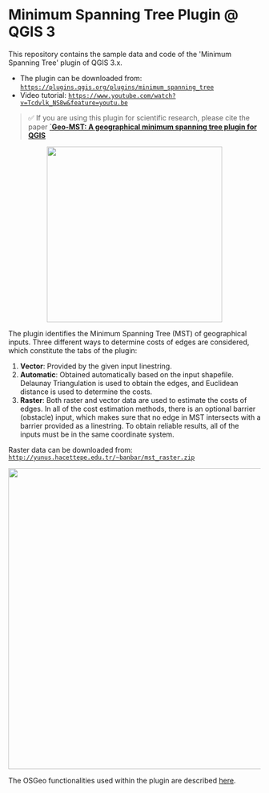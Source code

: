 # Minimum Spanning Tree Plugin @ QGIS 3

This repository contains the sample data and code of the 'Minimum Spanning Tree' plugin of QGIS 3.x. 
* The plugin can be downloaded from: <a href="https://plugins.qgis.org/plugins/minimum_spanning_tree" target="_blank">`https://plugins.qgis.org/plugins/minimum_spanning_tree`</a> 
* Video tutorial: <a href="https://www.youtube.com/watch?v=Tcdvlk_NS8w&feature=youtu.be" target="_blank">`https://www.youtube.com/watch?v=Tcdvlk_NS8w&feature=youtu.be`</a>  

>:white_check_mark: If you are using this plugin for scientific research, please cite the paper <a href=https://www.sciencedirect.com/science/article/pii/S2352711020301771>`<b>Geo-MST: A geographical minimum spanning tree plugin for QGIS</b></a> 

<p align="center">
  <img width="350" src="images/gui.jpg">
</p>


The plugin identifies the Minimum Spanning Tree (MST) of geographical inputs. Three different ways to determine costs of edges are considered, which constitute the tabs of the plugin: 
1. **Vector**: Provided by the given input linestring. 
2. **Automatic**: Obtained automatically based on the input shapefile. Delaunay Triangulation is used to obtain the edges, and Euclidean distance is used to determine the costs. 
3. **Raster**: Both raster and vector data are used to estimate the costs of edges. In all of the cost estimation methods, there is an optional barrier (obstacle) input, which makes sure that no edge in MST intersects with a barrier provided as a linestring. To obtain reliable results, all of the inputs must be in the same coordinate system.

Raster data can be downloaded from: <a href="http://yunus.hacettepe.edu.tr/~banbar/mst_raster.zip" target="_blank">`http://yunus.hacettepe.edu.tr/~banbar/mst_raster.zip`</a>

<p align="center">
  <img width="600" src="images/flowchart.jpg">
</p>

The OSGeo functionalities used within the plugin are described [here](https://raw.githubusercontent.com/banbar/Minimum_Spanning_Tree_QGIS/431cf56ff2e6bc088d7adceac0c8923f849cfd11/img/code%20diagram_explanations.svg).
